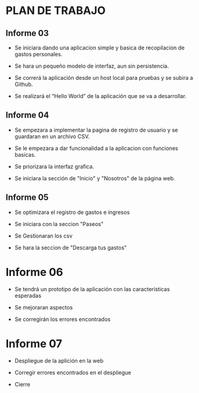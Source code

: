 # PLAN DE TRABAJO

## Informe 03
 - Se iniciara dando una aplicacion simple y basica de recopilacion de gastos personales.

 - Se hara un pequeño modelo de interfaz, aun sin persistencia.

 - Se correrá la aplicación desde un host local para pruebas y se subira a Github.

 - Se realizará el “Hello World” de la aplicación que se va a desarrollar.

## Informe 04

 - Se empezara a implementar la pagina de registro de usuario y se guardaran en un archivo CSV. 

 - Se le empezara a dar funcionalidad a la aplicacion con funciones basicas.

 - Se priorizara la interfaz grafica.

 - Se iniciara la sección de "Inicio" y "Nosotros" de la página web.

## Informe 05

 - Se optimizara el registro de gastos e ingresos

 - Se iniciara con la seccion "Paseos"

 - Se Gestionaran los csv 

 - Se hara la seccion de "Descarga tus gastos"

# Informe 06

 - Se tendrá un prototipo de la aplicación con las características esperadas

 - Se mejoraran aspectos

 - Se corregirán los errores encontrados

# Informe 07


 - Despliegue de la aplición en la web

 - Corregir errores encontrados en el despliegue

 - Cierre

